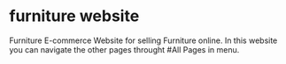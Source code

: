 # furniture website
Furniture E-commerce Website for selling Furniture online.
In this website you can navigate the other pages throught #All Pages in menu.


